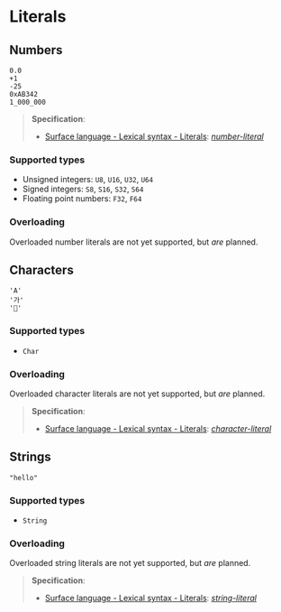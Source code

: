 # Literals

## Numbers

```pikelet
0.0
+1
-25
0xAB342
1_000_000
```

> **Specification**:
>
> - [Surface language - Lexical syntax - Literals](../specification/surface/lexical-structure#Literals): <a href="../specification/surface/lexical-structure#var:number-literal"><var>number-literal</var></a>

### Supported types

- Unsigned integers: `U8`, `U16`, `U32`, `U64`
- Signed integers: `S8`, `S16`, `S32`, `S64`
- Floating point numbers: `F32`, `F64`

### Overloading

Overloaded number literals are not yet supported, but _are_ planned.

## Characters

```pikelet
'A'
'가'
'🥞'
```

### Supported types

- `Char`

### Overloading

Overloaded character literals are not yet supported, but _are_ planned.

> **Specification**:
>
> - [Surface language - Lexical syntax - Literals](../specification/surface/lexical-structure#Literals): <a href="../specification/surface/lexical-structure#var:character-literal"><var>character-literal</var></a>

## Strings

```pikelet
"hello"
```

### Supported types

- `String`

### Overloading

Overloaded string literals are not yet supported, but _are_ planned.

> **Specification**:
>
> - [Surface language - Lexical syntax - Literals](../specification/surface/lexical-structure#Literals): <a href="../specification/surface/lexical-structure#var:string-literal"><var>string-literal</var></a>
